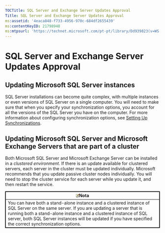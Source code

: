 ```yaml
---
TOCTitle: SQL Server and Exchange Server Updates Approval
Title: SQL Server and Exchange Server Updates Approval
ms:assetid: '4eaca848-f733-4956-970c-684df2655439'
ms:contentKeyID: 21798948
ms:mtpsurl: 'https://technet.microsoft.com/pt-pt/library/Dd939823(v=WS.10)'
---
```


SQL Server and Exchange Server Updates Approval
===============================================

Updating Microsoft SQL Server instances
---------------------------------------

SQL Server installations can become quite complex, with multiple instances or even versions of SQL Server on a single computer. You will need to make sure that when you specify your synchronization options, you account for all the versions of the SQL Server you have on the computer. For more information about configuring synchronization options, see [Setting Up Synchronizations](https://technet.microsoft.com/885cf0be-9cdf-4c45-a54f-944bf1f35a48).

Updating Microsoft SQL Server and Microsoft Exchange Servers that are part of a cluster
---------------------------------------------------------------------------------------

Both Microsoft SQL Server and Microsoft Exchange Server can be installed in a *clustered environment*. If there is an update available for clustered servers, each server in the cluster must be updated individually. Microsoft recommends that you update passive cluster nodes individually. You will need to stop the cluster service for each server while you update it, and then restart the service.

 
<table style="border:1px solid black;">
<colgroup>
<col width="100%" />
</colgroup>
<thead>
<tr class="header">
<th style="border:1px solid black;" ><img src="/security-updates/images/Dd939823.note(WS.10).gif" />Nota</th>
</tr>
</thead>
<tbody>
<tr class="odd">
<td style="border:1px solid black;">You can have both a stand-alone instance and a clustered instance of SQL Server on the same server. If you are updating a server that is running both a stand-alone instance and a clustered instance of SQL server, both SQL Server instances will be updated if you have specified the correct synchronization options.
</td>
</tr>
</tbody>
</table>

